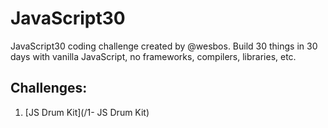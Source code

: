 # JavaScript30
JavaScript30 coding challenge created by @wesbos. Build 30 things in 30 days with vanilla JavaScript, no frameworks, compilers, libraries, etc.

## Challenges:
1. [JS Drum Kit](/1- JS Drum Kit)
